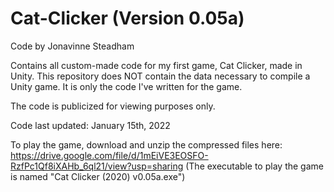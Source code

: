 # Cat-Clicker (Version 0.05a)

Code by Jonavinne Steadham

Contains all custom-made code for my first game, Cat Clicker, made in Unity.
This repository does NOT contain the data necessary to compile a Unity game. It is only the code I've written for the game.

The code is publicized for viewing purposes only.

Code last updated: January 15th, 2022

To play the game, download and unzip the compressed files here: https://drive.google.com/file/d/1mEiVE3EOSFO-RzfPc1Qf8iXAHb_6ql21/view?usp=sharing
(The executable to play the game is named "Cat Clicker (2020) v0.05a.exe")
